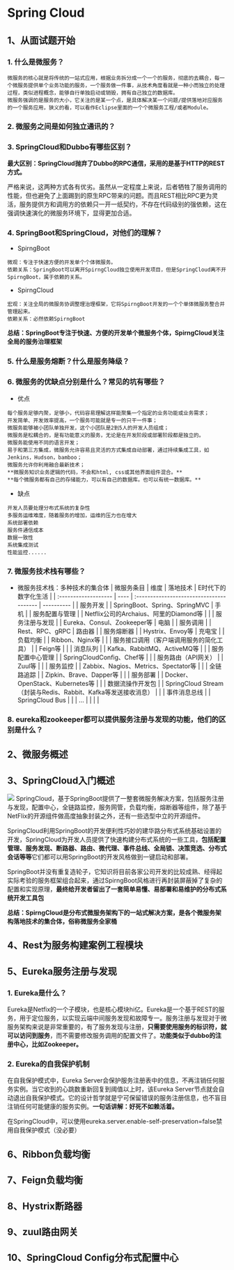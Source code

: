 # Spring Cloud
## 1、从面试题开始
### 1. 什么是微服务？
```
微服务的核心就是将传统的一站式应用，根据业务拆分成一个一个的服务，彻底的去耦合，每一个微服务提供单个业务功能的服务，一个服务做一件事，从技术角度看就是一种小而独立的处理过程，类似进程概念，能够自行单独启动或销毁，拥有自己独立的数据库。
微服务强调的是服务的大小，它关注的是某一个点，是具体解决某一个问题/提供落地对应服务的一个服务应用，狭义的看，可以看作Eclipse里面的一个个微服务工程/或者Module。
```

### 2.  微服务之间是如何独立通讯的？

### 3. SpringCloud和Dubbo有哪些区别？

**最大区别：SpringCloud抛弃了Dubbo的RPC通信，采用的是基于HTTP的REST方式。**

严格来说，这两种方式各有优劣。虽然从一定程度上来说，后者牺牲了服务调用的性能，但也避免了上面踢到的原生RPC带来的问题。而且REST相比RPC更为灵活，服务提供方和调用方的依赖只一开一纸契约，不存在代码级别的强依赖，这在强调快速演化的微服务环境下，显得更加合适。

### 4. SpringBoot和SpringCloud，对他们的理解？

-   SpirngBoot

```
微观：专注于快速方便的开发单个个体微服务。
依赖关系：SpringBoot可以离开SpirngCloud独立使用开发项目，但是SpringCloud离不开SpirngBoot，属于依赖的关系。
```

-   SpirngCloud

```
宏观：关注全局的微服务协调整理治理框架，它将SpirngBoot开发的一个个单体微服务整合并管理起来。
依赖关系：必然依赖SpirngBoot
```

**总结：SpringBoot专注于快速、方便的开发单个微服务个体，SpirngCloud关注全局的服务治理框架**

### 5. 什么是服务熔断？什么是服务降级？

### 6. 微服务的优缺点分别是什么？常见的坑有哪些？
- 优点
```
每个服务足够内聚，足够小，代码容易理解这样能聚集一个指定的业务功能或业务需求；
开发简单、开发效率提高，一个服务可能就是专一的只干一件事；
微服务能够被小团队单独开发，这个小团队是2到5人的开发人员组成；
微服务是松耦合的，是有功能意义的服务，无论是在开发阶段或部署阶段都是独立的。
微服务能使用不同的语言开发；
易于和第三方集成，微服务允许容易且灵活的方式集成自动部署，通过持续集成工具，如Jenkins，Hudson，bamboo；
微服务允许你利用融合最新技术；
**微服务知识业务逻辑的代码，不会和html, css或其他界面组件混合。**
**每个微服务都有自己的存储能力，可以有自己的数据库。也可以有统一数据库。**
```
- 缺点
```
开发人员要处理分布式系统的复杂性
多服务运维难度，随着服务的增加，运维的压力也在增大
系统部署依赖
服务件通信成本
数据一致性
系统集成测试
性能监控......
```

### 7. 微服务技术栈有哪些？

- 微服务技术栈：多种技术的集合体
  | 微服务条目                | 维度   | 落地技术                                     | E时代下的数字化生活 |
  | :------------------- | ---- | :--------------------------------------- | ---------- |
  | 服务开发                 |      | SpringBoot、Spring、SpringMVC              | 手机         |
  | 服务配置与管理              |      | Netflix公司的Archaius、阿里的Diamond等           |            |
  | 服务注册与发现              |      | Eureka、Consul、Zookeeper等                 | 电脑         |
  | 服务调用                 |      | Rest、RPC、gRPC                            | 路由器        |
  | 服务熔断器                |      | Hystrix、Envoy等                           | 充电宝        |
  | 负载均衡                 |      | Ribbon、Nginx等                            |            |
  | 服务接口调用（客户端调用服务的简化工具） |      | Feign等                                   |            |
  | 消息队列                 |      | Kafka、RabbitMQ、ActiveMQ等                 |            |
  | 服务配置中心管理             |      | SpringCloudConfig、Chef等                  |            |
  | 服务路由（API网关）          |      | Zuul等                                    |            |
  | 服务监控                 |      | Zabbix、Nagios、Metrics、Spectator等         |            |
  | 全链路追踪                |      | Zipkin、Brave、Dapper等                     |            |
  | 服务部署                 |      | Docker、OpenStack、Kubernetes等             |            |
  | 数据流操作开发包             |      | SpringCloud Stream（封装与Redis、Rabbit、Kafka等发送接收消息） |            |
  | 事件消息总线               |      | SpringCloud Bus                          |            |
  | ...                  |      |                                          |            |

### 8. eureka和zookeeper都可以提供服务注册与发现的功能，他们的区别是什么？

## 2、微服务概述

## 3、SpringCloud入门概述

![](http://ww1.sinaimg.cn/large/005PjuVtgy1fqqkuxnkwaj30sf0oc0uc.jpg)
SpringCloud，基于SpringBoot提供了一整套微服务解决方案，包括服务注册与发现，配置中心，全链路监控，服务网管，负载均衡，熔断器等组件，除了基于NetFlix的开源组件做高度抽象封装之外，还有一些选型中立的开源组件。

SpringCloud利用SpringBoot的开发便利性巧妙的建华路分布式系统基础设置的开发，SpringCloud为开发人员提供了快速构建分布式系统的一些工具，**包括配置管理、服务发现、断路器、路由、微代理、事件总线、全局锁、决策竞选、分布式会话等等**它们都可以用SpringBoot的开发风格做到一键启动和部署。

SpringBoot并没有重复造轮子，它知识将目前各家公司开发的比较成熟、经得起实际考验的服务框架组合起来，通过SpirngBoot风格进行再封装屏蔽掉了复杂的配置和实现原理，**最终给开发者留出了一套简单易懂、易部署和易维护的分布式系统开发工具包**

**总结：SpirngCloud是分布式微服务架构下的一站式解决方案，是各个微服务架构落地技术的集合体，俗称微服务全家桶**

## 4、Rest为服务构建案例工程模块

## 5、Eureka服务注册与发现

### 1. Eureka是什么？

Eureka是Netfix的一个子模块，也是核心模块hi亿。Eureka是一个基于REST的服务，用于定位服务，以实现云端中间服务发现和故障专一。服务注册与发现对于微服务架构来说是非常重要的，有了服务发现与注册，**只需要使用服务的标识符，就可以访问到服务**，而不需要修改服务调用的配置文件了。**功能类似于dubbo的注册中心，比如Zookeeper。**

### 2. Eureka的自我保护机制

在自我保护模式中，Eureka Server会保护服务注册表中的信息，不再注销任何服务实例。当它收到的心跳数重新回复到阈值以上时，该Eureka Server节点就会自动退出自我保护模式。它的设计哲学就是宁可保留错误的服务注册信息，也不盲目注销任何可能健康的服务实例。**一句话讲解：好死不如赖活着。**

在SpringCloud中，可以使用eureka.server.enable-self-preservation=false禁用自我保护模式（没必要）

## 6、Ribbon负载均衡

## 7、Feign负载均衡

## 8、Hystrix断路器

## 9、zuul路由网关

## 10、SpringCloud Config分布式配置中心

